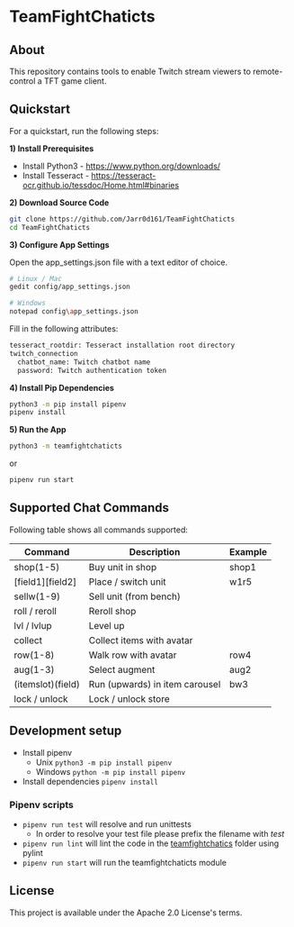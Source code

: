 # TeamFightChaticts

## About
This repository contains tools to enable Twitch stream viewers to remote-control a TFT game client.

## Quickstart
For a quickstart, run the following steps:

**1) Install Prerequisites**

- Install Python3 - https://www.python.org/downloads/
- Install Tesseract - https://tesseract-ocr.github.io/tessdoc/Home.html#binaries

**2) Download Source Code**

```sh
git clone https://github.com/Jarr0d161/TeamFightChaticts
cd TeamFightChaticts
```

**3) Configure App Settings**

Open the app_settings.json file with a text editor of choice.

```sh
# Linux / Mac
gedit config/app_settings.json
```

```sh
# Windows
notepad config\app_settings.json
```

Fill in the following attributes:

```txt
tesseract_rootdir: Tesseract installation root directory
twitch_connection
  chatbot_name: Twitch chatbot name
  password: Twitch authentication token
```

**4) Install Pip Dependencies**

```sh
python3 -m pip install pipenv
pipenv install
```

**5) Run the App**

```sh
python3 -m teamfightchaticts
```
or 
```sh
pipenv run start
```


## Supported Chat Commands
Following table shows all commands supported:

| Command           | Description                    | Example           |
| ----------------- | ------------------------------ | ----------------- |
| shop(1-5)         | Buy unit in shop               | shop1             |
| [field1][field2]  | Place / switch unit            | w1r5              |
| sellw(1-9)        | Sell unit (from bench)         |                   |
| roll / reroll     | Reroll shop                    |                   |
| lvl / lvlup       | Level up                       |                   |
| collect           | Collect items with avatar      |                   |
| row(1-8)          | Walk row with avatar           | row4              |
| aug(1-3)          | Select augment                 | aug2              |
| (itemslot)(field) | Run (upwards) in item carousel | bw3               |
| lock / unlock     | Lock / unlock store            |                   |


## Development setup

- Install pipenv 
  - Unix `python3 -m pip install pipenv`
  - Windows `python -m pip install pipenv`
- Install dependencies `pipenv install`

### Pipenv scripts
- `pipenv run test` will resolve and run unittests
  - In order to resolve your test file please prefix the filename with _test_
- `pipenv run lint` will lint the code in the [teamfightchatics](./teamfightchatics) folder using pylint
- `pipenv run start` will run the teamfightchaticts module

## License
This project is available under the Apache 2.0 License's terms.
